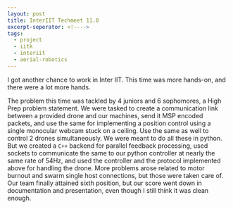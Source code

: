 ```yaml
---
layout: post
title: InterIIT Techmeet 11.0
excerpt-seperator: <!---->
tags:
  - project
  - iitk
  - interiit
  - aerial-robotics
---
```


I got another chance to work in Inter IIT. This time was more hands-on, and there were a lot more hands.

<!---->

The problem this time was tackled by 4 juniors and 6 sophomores, a High Prep problem statement. We were tasked to create a communication link between a provided drone and our machines, send it MSP encoded packets, and use the same for implementing a position control using a single monocular webcam stuck on a ceiling. Use the same as well to control 2 drones simultaneously. We were meant to do all these in python. But we created a `C++` backend for parallel feedback processing, used sockets to communicate the same to our python controller at nearly the same rate of 54Hz, and used the controller and the protocol implemented above for handling the drone. More problems arose related to motor burnout and swarm single host connections, but those were taken care of. Our team finally attained sixth position, but our score went down in documentation and presentation, even though I still think it was clean enough.
